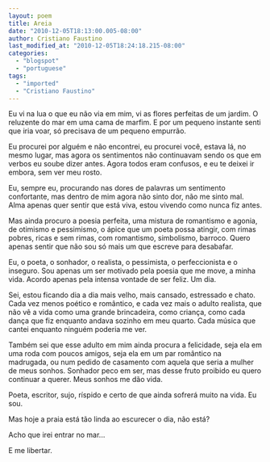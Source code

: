 ```yaml
---
layout: poem
title: Areia
date: "2010-12-05T18:13:00.005-08:00"
author: Cristiano Faustino
last_modified_at: "2010-12-05T18:24:18.215-08:00"
categories:
  - "blogspot"
  - "portuguese"
tags:
  - "imported"
  - "Cristiano Faustino"
---
```


Eu vi na lua o que eu não via em mim, vi as flores perfeitas de um jardim. O reluzente do mar em uma cama de marfim. E por um pequeno instante senti que iria voar, só precisava de um pequeno empurrão.

Eu procurei por alguém e não encontrei, eu procurei você, estava lá, no mesmo lugar, mas agora os sentimentos não continuavam sendo os que em verbos eu soube dizer antes. Agora todos eram confusos, e eu te deixei ir embora, sem ver meu rosto.

Eu, sempre eu, procurando nas dores de palavras um sentimento confortante, mas dentro de mim agora não sinto dor, não me sinto mal. Alma apenas quer sentir que está viva, estou vivendo como nunca fiz antes.

Mas ainda procuro a poesia perfeita, uma mistura de romantismo e agonia, de otimismo e pessimismo, o ápice que um poeta possa atingir, com rimas pobres, ricas e sem rimas, com romantismo, simbolismo, barroco. Quero apenas sentir que não sou só mais um que escreve para desabafar.

Eu, o poeta, o sonhador, o realista, o pessimista, o perfeccionista e o inseguro. Sou apenas um ser motivado pela poesia que me move, a minha vida. Acordo apenas pela intensa vontade de ser feliz. Um dia.

Sei, estou ficando dia a dia mais velho, mais cansado, estressado e chato. Cada vez menos poético e romântico, e cada vez mais o adulto realista, que não vê a vida como uma grande brincadeira, como criança, como cada dança que fiz enquanto andava sozinho em meu quarto. Cada música que cantei enquanto ninguém poderia me ver.

Também sei que esse adulto em mim ainda procura a felicidade, seja ela em uma roda com poucos amigos, seja ela em um par romântico na madrugada, ou num pedido de casamento com aquela que seria a mulher de meus sonhos. Sonhador peco em ser, mas desse fruto proibido eu quero continuar a querer. Meus sonhos me dão vida.

Poeta, escritor, sujo, ríspido e certo de que ainda sofrerá muito na vida. Eu sou.

Mas hoje a praia está tão linda ao escurecer o dia, não está?

Acho que irei entrar no mar...

E me libertar.